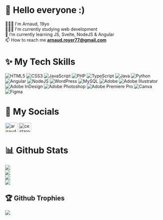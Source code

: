 # 👋 Hello everyone :)
🙋🏼‍♂️ I'm Arnaud, 19yo <br>
👨🏼‍💻 I'm currently studying web development <br>
💭 I’m currently learning JS, Svelte, NodeJS & Angular <br>
📫 How to reach me **arnaud.royer77@gmail.com**

# ✨ My Tech Skills

![HTML5](https://img.shields.io/badge/html5-%23E34F26.svg?style=flat&logo=html5&logoColor=white) ![CSS3](https://img.shields.io/badge/css3-%231572B6.svg?style=flat&logo=css3&logoColor=white) ![JavaScript](https://img.shields.io/badge/javascript-%23323330.svg?style=flat&logo=javascript&logoColor=%23F7DF1E) ![PHP](https://img.shields.io/badge/php-%23777BB4.svg?style=flat&logo=php&logoColor=white) ![TypeScript](https://img.shields.io/badge/typescript-%23007ACC.svg?style=flat&logo=typescript&logoColor=white) ![Java](https://img.shields.io/badge/java-%23ED8B00.svg?style=flat&logo=openjdk&logoColor=white) ![Python](https://img.shields.io/badge/python-3670A0?style=flat&logo=python&logoColor=ffdd54) ![Angular](https://img.shields.io/badge/angular-%23DD0031.svg?style=flat&logo=angular&logoColor=white) ![NodeJS](https://img.shields.io/badge/node.js-6DA55F?style=flat&logo=node.js&logoColor=white) ![WordPress](https://img.shields.io/badge/WordPress-%23117AC9.svg?style=flat&logo=WordPress&logoColor=white) ![MySQL](https://img.shields.io/badge/mysql-%2300000f.svg?style=flat&logo=mysql&logoColor=white) ![Adobe](https://img.shields.io/badge/adobe-%23FF0000.svg?style=flat&logo=adobe&logoColor=white) ![Adobe Illustrator](https://img.shields.io/badge/adobe%20illustrator-%23FF9A00.svg?style=flat&logo=adobe%20illustrator&logoColor=white) ![Adobe InDesign](https://img.shields.io/badge/Adobe%20InDesign-49021F?style=flat&logo=adobeindesign&logoColor=FF3366) ![Adobe Photoshop](https://img.shields.io/badge/adobe%20photoshop-%2331A8FF.svg?style=flat&logo=adobe%20photoshop&logoColor=white) ![Adobe Premiere Pro](https://img.shields.io/badge/Adobe%20Premiere%20Pro-9999FF.svg?style=flat&logo=Adobe%20Premiere%20Pro&logoColor=white) ![Canva](https://img.shields.io/badge/Canva-%2300C4CC.svg?style=flat&logo=Canva&logoColor=white) ![Figma](https://img.shields.io/badge/figma-%23F24E1E.svg?style=flat&logo=figma&logoColor=white)

# 👥 My Socials

<a href="https://www.linkedin.com/in/royer-arnaud/" target="blank"><img align="center" src="https://raw.githubusercontent.com/rahuldkjain/github-profile-readme-generator/master/src/images/icons/Social/linked-in-alt.svg" alt="arnaud royer" height="30" width="40" /></a>
<a href="https://instagram.com/cestarnaud" target="blank"><img align="center" src="https://raw.githubusercontent.com/rahuldkjain/github-profile-readme-generator/master/src/images/icons/Social/instagram.svg" alt="cestarnaud" height="30" width="40" /></a>

# 📊 Github Stats

![](https://github-readme-stats.vercel.app/api?username=itsarnaud&theme=dark&hide_border=false&include_all_commits=false&count_private=false)<br/>
![](https://github-readme-streak-stats.herokuapp.com/?user=itsarnaud&theme=dark&hide_border=false)<br/>
![](https://github-readme-stats.vercel.app/api/top-langs/?username=itsarnaud&theme=dark&hide_border=false&include_all_commits=false&count_private=false&layout=compact) <br>
![](https://github-contributor-stats.vercel.app/api?username=itsarnaud&limit=5&theme=dark&combine_all_yearly_contributions=true)

## 🏆 Github Trophies

![](https://github-profile-trophy.vercel.app/?username=itsarnaud&theme=radical&no-frame=false&no-bg=true&margin-w=4)
